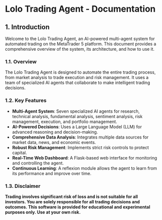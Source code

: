 # Lolo Trading Agent - Documentation

## 1. Introduction

Welcome to the Lolo Trading Agent, an AI-powered multi-agent system for automated trading on the MetaTrader 5 platform. This document provides a comprehensive overview of the system, its architecture, and how to use it.

### 1.1. Overview

The Lolo Trading Agent is designed to automate the entire trading process, from market analysis to trade execution and risk management. It uses a team of specialized AI agents that collaborate to make intelligent trading decisions.

### 1.2. Key Features

- **Multi-Agent System**: Seven specialized AI agents for research, technical analysis, fundamental analysis, sentiment analysis, risk management, execution, and portfolio management.
- **AI-Powered Decisions**: Uses a Large Language Model (LLM) for advanced reasoning and decision-making.
- **Comprehensive Data Analysis**: Integrates multiple data sources for market data, news, and economic events.
- **Robust Risk Management**: Implements strict risk controls to protect capital.
- **Real-Time Web Dashboard**: A Flask-based web interface for monitoring and controlling the agent.
- **Continuous Learning**: A reflexion module allows the agent to learn from its performance and improve over time.

### 1.3. Disclaimer

**Trading involves significant risk of loss and is not suitable for all investors. You are solely responsible for all trading decisions and outcomes. This software is provided for educational and experimental purposes only. Use at your own risk.**

